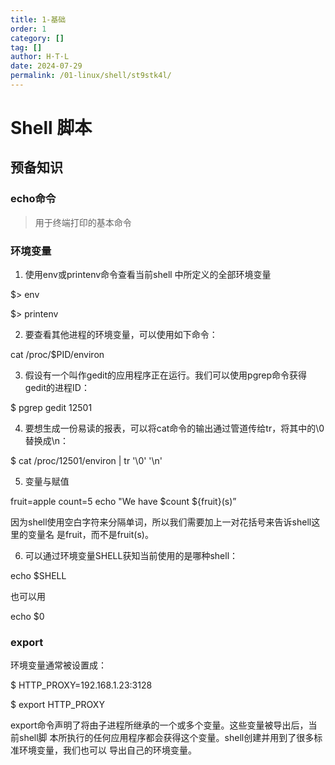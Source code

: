 ```yaml
---
title: 1-基础
order: 1
category: []
tag: []
author: H·T·L
date: 2024-07-29
permalink: /01-linux/shell/st9stk4l/
---
```

# Shell 脚本





## 预备知识

### echo命令

> 用于终端打印的基本命令

### 环境变量

1. 使用env或printenv命令查看当前shell 中所定义的全部环境变量

$> env

$> printenv

2. 要查看其他进程的环境变量，可以使用如下命令：

cat /proc/$PID/environ

3. 假设有一个叫作gedit的应用程序正在运行。我们可以使用pgrep命令获得gedit的进程ID：

$ pgrep gedit 12501

4. 要想生成一份易读的报表，可以将cat命令的输出通过管道传给tr，将其中的\0替换成\n：

$ cat /proc/12501/environ | tr '\0' '\n'

5. 变量与赋值

fruit=apple
count=5
echo "We have $count ${fruit}(s)”

因为shell使用空白字符来分隔单词，所以我们需要加上一对花括号来告诉shell这里的变量名 是fruit，而不是fruit(s)。

6. 可以通过环境变量SHELL获知当前使用的是哪种shell：

echo $SHELL

也可以用

echo $0





### export

环境变量通常被设置成：

$ HTTP_PROXY=192.168.1.23:3128 

$ export HTTP_PROXY

export命令声明了将由子进程所继承的一个或多个变量。这些变量被导出后，当前shell脚 本所执行的任何应用程序都会获得这个变量。shell创建并用到了很多标准环境变量，我们也可以 导出自己的环境变量。



















